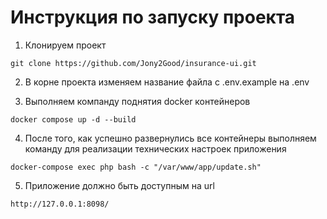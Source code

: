 # Инструкция по запуску проекта

1. Клонируем проект 

```
git clone https://github.com/Jony2Good/insurance-ui.git
```

2. В корне проекта изменяем название файла с .env.example на .env

3. Выполняем компанду поднятия docker контейнеров

```
docker compose up -d --build
```

4. После того, как успешно развернулись все контейнеры выполняем команду для реализации технических настроек приложения

```
docker-compose exec php bash -c "/var/www/app/update.sh"
```

5. Приложение должно быть доступным на url 

```
http://127.0.0.1:8098/
```